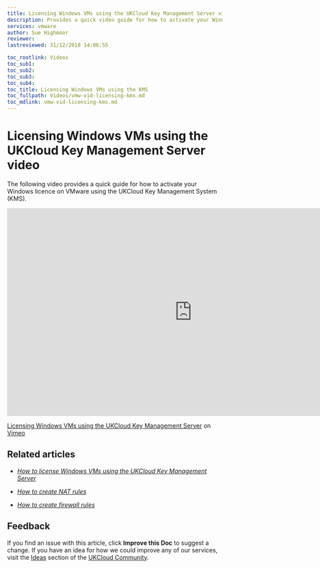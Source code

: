 ```yaml
---
title: Licensing Windows VMs using the UKCloud Key Management Server video | UKCloud Ltd
description: Provides a quick video guide for how to activate your Windows licence on VMware using the UKCloud Key Management System (KMS)
services: vmware
author: Sue Highmoor
reviewer:
lastreviewed: 31/12/2018 14:06:55

toc_rootlink: Videos
toc_sub1: 
toc_sub2:
toc_sub3:
toc_sub4:
toc_title: Licensing Windows VMs using the KMS
toc_fullpath: Videos/vmw-vid-licensing-kms.md
toc_mdlink: vmw-vid-licensing-kms.md
---
```


# Licensing Windows VMs using the UKCloud Key Management Server video

The following video provides a quick guide for how to activate your Windows licence on VMware using the UKCloud Key Management System (KMS).

<iframe src="https://player.vimeo.com/video/308877124" width="864" height="486" frameborder="0" webkitallowfullscreen mozallowfullscreen allowfullscreen></iframe>

[Licensing Windows VMs using the UKCloud Key Management Server](https://vimeo.com/308877124) on [Vimeo](https://vimeo.com/ukcloud)

## Related articles

- [*How to license Windows VMs using the UKCloud Key Management Server*](vmw-how-setup-kms.md)

- [*How to create NAT rules*](vmw-how-create-nat-rules.md)

- [*How to create firewall rules*](vmw-how-create-firewall-rules.md)

## Feedback

If you find an issue with this article, click **Improve this Doc** to suggest a change. If you have an idea for how we could improve any of our services, visit the [Ideas](https://community.ukcloud.com/ideas) section of the [UKCloud Community](https://community.ukcloud.com).
